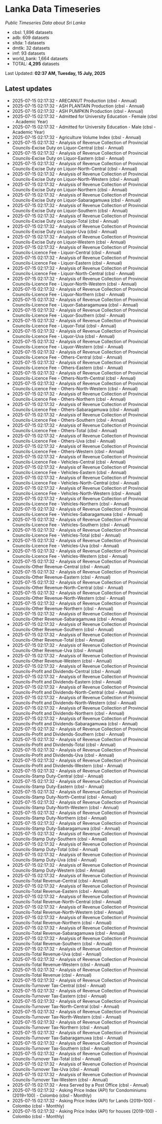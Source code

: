 # Lanka Data Timeseries
*Public Timeseries Data about Sri Lanka*

* cbsl: 1,896 datasets
* adb: 609 datasets
* sltda: 1 datasets
* dmtlk: 32 datasets
* imf: 93 datasets
* world_bank: 1,664 datasets
* TOTAL: **4,295** datasets

Last Updated: **02:37 AM, Tuesday, 15 July, 2025**

## Latest updates

* 2025-07-15 02:17:32 - ARECANUT Production (cbsl - Annual)
* 2025-07-15 02:17:32 - ASH PLANTAIN Production (cbsl - Annual)
* 2025-07-15 02:17:32 - ASH PUMPKIN Production (cbsl - Annual)
* 2025-07-15 02:17:32 - Admitted for University Education - Female (cbsl - Academic Year)
* 2025-07-15 02:17:32 - Admitted for University Education - Male (cbsl - Academic Year)
* 2025-07-15 02:17:32 - Agriculture Volume Index (cbsl - Annual)
* 2025-07-15 02:17:32 - Analysis of Revenue Collection of Provincial Councils-Excise Duty on Liquor-Central (cbsl - Annual)
* 2025-07-15 02:17:32 - Analysis of Revenue Collection of Provincial Councils-Excise Duty on Liquor-Eastern (cbsl - Annual)
* 2025-07-15 02:17:32 - Analysis of Revenue Collection of Provincial Councils-Excise Duty on Liquor-North-Central (cbsl - Annual)
* 2025-07-15 02:17:32 - Analysis of Revenue Collection of Provincial Councils-Excise Duty on Liquor-North-Western (cbsl - Annual)
* 2025-07-15 02:17:32 - Analysis of Revenue Collection of Provincial Councils-Excise Duty on Liquor-Northern (cbsl - Annual)
* 2025-07-15 02:17:32 - Analysis of Revenue Collection of Provincial Councils-Excise Duty on Liquor-Sabaragamuwa (cbsl - Annual)
* 2025-07-15 02:17:32 - Analysis of Revenue Collection of Provincial Councils-Excise Duty on Liquor-Southern (cbsl - Annual)
* 2025-07-15 02:17:32 - Analysis of Revenue Collection of Provincial Councils-Excise Duty on Liquor-Total (cbsl - Annual)
* 2025-07-15 02:17:32 - Analysis of Revenue Collection of Provincial Councils-Excise Duty on Liquor-Uva (cbsl - Annual)
* 2025-07-15 02:17:32 - Analysis of Revenue Collection of Provincial Councils-Excise Duty on Liquor-Western (cbsl - Annual)
* 2025-07-15 02:17:32 - Analysis of Revenue Collection of Provincial Councils-Licence Fee - Liquor-Central (cbsl - Annual)
* 2025-07-15 02:17:32 - Analysis of Revenue Collection of Provincial Councils-Licence Fee - Liquor-Eastern (cbsl - Annual)
* 2025-07-15 02:17:32 - Analysis of Revenue Collection of Provincial Councils-Licence Fee - Liquor-North-Central (cbsl - Annual)
* 2025-07-15 02:17:32 - Analysis of Revenue Collection of Provincial Councils-Licence Fee - Liquor-North-Western (cbsl - Annual)
* 2025-07-15 02:17:32 - Analysis of Revenue Collection of Provincial Councils-Licence Fee - Liquor-Northern (cbsl - Annual)
* 2025-07-15 02:17:32 - Analysis of Revenue Collection of Provincial Councils-Licence Fee - Liquor-Sabaragamuwa (cbsl - Annual)
* 2025-07-15 02:17:32 - Analysis of Revenue Collection of Provincial Councils-Licence Fee - Liquor-Southern (cbsl - Annual)
* 2025-07-15 02:17:32 - Analysis of Revenue Collection of Provincial Councils-Licence Fee - Liquor-Total (cbsl - Annual)
* 2025-07-15 02:17:32 - Analysis of Revenue Collection of Provincial Councils-Licence Fee - Liquor-Uva (cbsl - Annual)
* 2025-07-15 02:17:32 - Analysis of Revenue Collection of Provincial Councils-Licence Fee - Liquor-Western (cbsl - Annual)
* 2025-07-15 02:17:32 - Analysis of Revenue Collection of Provincial Councils-Licence Fee - Others-Central (cbsl - Annual)
* 2025-07-15 02:17:32 - Analysis of Revenue Collection of Provincial Councils-Licence Fee - Others-Eastern (cbsl - Annual)
* 2025-07-15 02:17:32 - Analysis of Revenue Collection of Provincial Councils-Licence Fee - Others-North-Central (cbsl - Annual)
* 2025-07-15 02:17:32 - Analysis of Revenue Collection of Provincial Councils-Licence Fee - Others-North-Western (cbsl - Annual)
* 2025-07-15 02:17:32 - Analysis of Revenue Collection of Provincial Councils-Licence Fee - Others-Northern (cbsl - Annual)
* 2025-07-15 02:17:32 - Analysis of Revenue Collection of Provincial Councils-Licence Fee - Others-Sabaragamuwa (cbsl - Annual)
* 2025-07-15 02:17:32 - Analysis of Revenue Collection of Provincial Councils-Licence Fee - Others-Southern (cbsl - Annual)
* 2025-07-15 02:17:32 - Analysis of Revenue Collection of Provincial Councils-Licence Fee - Others-Total (cbsl - Annual)
* 2025-07-15 02:17:32 - Analysis of Revenue Collection of Provincial Councils-Licence Fee - Others-Uva (cbsl - Annual)
* 2025-07-15 02:17:32 - Analysis of Revenue Collection of Provincial Councils-Licence Fee - Others-Western (cbsl - Annual)
* 2025-07-15 02:17:32 - Analysis of Revenue Collection of Provincial Councils-Licence Fee - Vehicles-Central (cbsl - Annual)
* 2025-07-15 02:17:32 - Analysis of Revenue Collection of Provincial Councils-Licence Fee - Vehicles-Eastern (cbsl - Annual)
* 2025-07-15 02:17:32 - Analysis of Revenue Collection of Provincial Councils-Licence Fee - Vehicles-North-Central (cbsl - Annual)
* 2025-07-15 02:17:32 - Analysis of Revenue Collection of Provincial Councils-Licence Fee - Vehicles-North-Western (cbsl - Annual)
* 2025-07-15 02:17:32 - Analysis of Revenue Collection of Provincial Councils-Licence Fee - Vehicles-Northern (cbsl - Annual)
* 2025-07-15 02:17:32 - Analysis of Revenue Collection of Provincial Councils-Licence Fee - Vehicles-Sabaragamuwa (cbsl - Annual)
* 2025-07-15 02:17:32 - Analysis of Revenue Collection of Provincial Councils-Licence Fee - Vehicles-Southern (cbsl - Annual)
* 2025-07-15 02:17:32 - Analysis of Revenue Collection of Provincial Councils-Licence Fee - Vehicles-Total (cbsl - Annual)
* 2025-07-15 02:17:32 - Analysis of Revenue Collection of Provincial Councils-Licence Fee - Vehicles-Uva (cbsl - Annual)
* 2025-07-15 02:17:32 - Analysis of Revenue Collection of Provincial Councils-Licence Fee - Vehicles-Western (cbsl - Annual)
* 2025-07-15 02:17:32 - Analysis of Revenue Collection of Provincial Councils-Other Revenue-Central (cbsl - Annual)
* 2025-07-15 02:17:32 - Analysis of Revenue Collection of Provincial Councils-Other Revenue-Eastern (cbsl - Annual)
* 2025-07-15 02:17:32 - Analysis of Revenue Collection of Provincial Councils-Other Revenue-North-Central (cbsl - Annual)
* 2025-07-15 02:17:32 - Analysis of Revenue Collection of Provincial Councils-Other Revenue-North-Western (cbsl - Annual)
* 2025-07-15 02:17:32 - Analysis of Revenue Collection of Provincial Councils-Other Revenue-Northern (cbsl - Annual)
* 2025-07-15 02:17:32 - Analysis of Revenue Collection of Provincial Councils-Other Revenue-Sabaragamuwa (cbsl - Annual)
* 2025-07-15 02:17:32 - Analysis of Revenue Collection of Provincial Councils-Other Revenue-Southern (cbsl - Annual)
* 2025-07-15 02:17:32 - Analysis of Revenue Collection of Provincial Councils-Other Revenue-Total (cbsl - Annual)
* 2025-07-15 02:17:32 - Analysis of Revenue Collection of Provincial Councils-Other Revenue-Uva (cbsl - Annual)
* 2025-07-15 02:17:32 - Analysis of Revenue Collection of Provincial Councils-Other Revenue-Western (cbsl - Annual)
* 2025-07-15 02:17:32 - Analysis of Revenue Collection of Provincial Councils-Profit and Dividends-Central (cbsl - Annual)
* 2025-07-15 02:17:32 - Analysis of Revenue Collection of Provincial Councils-Profit and Dividends-Eastern (cbsl - Annual)
* 2025-07-15 02:17:32 - Analysis of Revenue Collection of Provincial Councils-Profit and Dividends-North-Central (cbsl - Annual)
* 2025-07-15 02:17:32 - Analysis of Revenue Collection of Provincial Councils-Profit and Dividends-North-Western (cbsl - Annual)
* 2025-07-15 02:17:32 - Analysis of Revenue Collection of Provincial Councils-Profit and Dividends-Northern (cbsl - Annual)
* 2025-07-15 02:17:32 - Analysis of Revenue Collection of Provincial Councils-Profit and Dividends-Sabaragamuwa (cbsl - Annual)
* 2025-07-15 02:17:32 - Analysis of Revenue Collection of Provincial Councils-Profit and Dividends-Southern (cbsl - Annual)
* 2025-07-15 02:17:32 - Analysis of Revenue Collection of Provincial Councils-Profit and Dividends-Total (cbsl - Annual)
* 2025-07-15 02:17:32 - Analysis of Revenue Collection of Provincial Councils-Profit and Dividends-Uva (cbsl - Annual)
* 2025-07-15 02:17:32 - Analysis of Revenue Collection of Provincial Councils-Profit and Dividends-Western (cbsl - Annual)
* 2025-07-15 02:17:32 - Analysis of Revenue Collection of Provincial Councils-Stamp Duty-Central (cbsl - Annual)
* 2025-07-15 02:17:32 - Analysis of Revenue Collection of Provincial Councils-Stamp Duty-Eastern (cbsl - Annual)
* 2025-07-15 02:17:32 - Analysis of Revenue Collection of Provincial Councils-Stamp Duty-North-Central (cbsl - Annual)
* 2025-07-15 02:17:32 - Analysis of Revenue Collection of Provincial Councils-Stamp Duty-North-Western (cbsl - Annual)
* 2025-07-15 02:17:32 - Analysis of Revenue Collection of Provincial Councils-Stamp Duty-Northern (cbsl - Annual)
* 2025-07-15 02:17:32 - Analysis of Revenue Collection of Provincial Councils-Stamp Duty-Sabaragamuwa (cbsl - Annual)
* 2025-07-15 02:17:32 - Analysis of Revenue Collection of Provincial Councils-Stamp Duty-Southern (cbsl - Annual)
* 2025-07-15 02:17:32 - Analysis of Revenue Collection of Provincial Councils-Stamp Duty-Total (cbsl - Annual)
* 2025-07-15 02:17:32 - Analysis of Revenue Collection of Provincial Councils-Stamp Duty-Uva (cbsl - Annual)
* 2025-07-15 02:17:32 - Analysis of Revenue Collection of Provincial Councils-Stamp Duty-Western (cbsl - Annual)
* 2025-07-15 02:17:32 - Analysis of Revenue Collection of Provincial Councils-Total Revenue-Central (cbsl - Annual)
* 2025-07-15 02:17:32 - Analysis of Revenue Collection of Provincial Councils-Total Revenue-Eastern (cbsl - Annual)
* 2025-07-15 02:17:32 - Analysis of Revenue Collection of Provincial Councils-Total Revenue-North-Central (cbsl - Annual)
* 2025-07-15 02:17:32 - Analysis of Revenue Collection of Provincial Councils-Total Revenue-North-Western (cbsl - Annual)
* 2025-07-15 02:17:32 - Analysis of Revenue Collection of Provincial Councils-Total Revenue-Northern (cbsl - Annual)
* 2025-07-15 02:17:32 - Analysis of Revenue Collection of Provincial Councils-Total Revenue-Sabaragamuwa (cbsl - Annual)
* 2025-07-15 02:17:32 - Analysis of Revenue Collection of Provincial Councils-Total Revenue-Southern (cbsl - Annual)
* 2025-07-15 02:17:32 - Analysis of Revenue Collection of Provincial Councils-Total Revenue-Uva (cbsl - Annual)
* 2025-07-15 02:17:32 - Analysis of Revenue Collection of Provincial Councils-Total Revenue-Western (cbsl - Annual)
* 2025-07-15 02:17:32 - Analysis of Revenue Collection of Provincial Councils-Total Revenue (cbsl - Annual)
* 2025-07-15 02:17:32 - Analysis of Revenue Collection of Provincial Councils-Turnover Tax-Central (cbsl - Annual)
* 2025-07-15 02:17:32 - Analysis of Revenue Collection of Provincial Councils-Turnover Tax-Eastern (cbsl - Annual)
* 2025-07-15 02:17:32 - Analysis of Revenue Collection of Provincial Councils-Turnover Tax-North-Central (cbsl - Annual)
* 2025-07-15 02:17:32 - Analysis of Revenue Collection of Provincial Councils-Turnover Tax-North-Western (cbsl - Annual)
* 2025-07-15 02:17:32 - Analysis of Revenue Collection of Provincial Councils-Turnover Tax-Northern (cbsl - Annual)
* 2025-07-15 02:17:32 - Analysis of Revenue Collection of Provincial Councils-Turnover Tax-Sabaragamuwa (cbsl - Annual)
* 2025-07-15 02:17:32 - Analysis of Revenue Collection of Provincial Councils-Turnover Tax-Southern (cbsl - Annual)
* 2025-07-15 02:17:32 - Analysis of Revenue Collection of Provincial Councils-Turnover Tax-Total (cbsl - Annual)
* 2025-07-15 02:17:32 - Analysis of Revenue Collection of Provincial Councils-Turnover Tax-Uva (cbsl - Annual)
* 2025-07-15 02:17:32 - Analysis of Revenue Collection of Provincial Councils-Turnover Tax-Western (cbsl - Annual)
* 2025-07-15 02:17:32 - Area Served by a Post Office (cbsl - Annual)
* 2025-07-15 02:17:32 - Asking Price Index (API) for Condominiums (2019=100) - Colombo (cbsl - Monthly)
* 2025-07-15 02:17:32 - Asking Price Index (API) for Lands (2019=100) - Colombo (cbsl - Monthly)
* 2025-07-15 02:17:32 - Asking Price Index (API) for houses (2019-100) - Colombo (cbsl - Monthly)